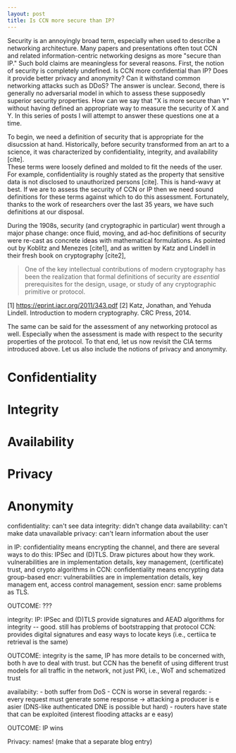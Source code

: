 ```yaml
---
layout: post
title: Is CCN more secure than IP?
---
```


Security is an annoyingly broad term, especially when used to describe a networking architecture. 
Many papers and presentations often tout CCN and related information-centric networking designs 
as more "secure than IP." Such bold claims are meaningless for several reasons. 
First, the notion of security is completely undefined. Is CCN more confidential 
than IP? Does it provide better privacy and anonymity? Can it withstand common 
networking attacks such as DDoS? The answer is unclear. Second, there is generally 
no adversarial model in which to assess these supposedly superior security properties. 
How can we say that "X is more secure than Y" without having defined an appropriate 
way to measure the security of X and Y. In this series of posts I will attempt to 
answer these questions one at a time. 

To begin, we need a definition of security that is appropriate for the disucssion at hand. 
Historically, before security transformed from an art to a 
science, it was characterized by confidentiality, integrity, and availability [cite].  
These terms were loosely defined and molded to fit the needs of the user.
For example, confidentiality is roughly stated as the property that sensitive data
is not disclosed to unauthorized persons [cite]. This is hand-wavy at best. 
If we are to assess the security of CCN or IP then we need sound definitions
for these terms against which to do this assessment. Fortunately, thanks to 
the work of researchers over the last 35 years, we have such definitions at 
our disposal. 

During the 1908s, security (and cryptographic in particular) went through a 
major phase change: once fluid, moving, and ad-hoc definitions of security were re-cast
as concrete ideas with mathematical formulations. As pointed out by Koblitz 
and Menezes [cite1], and as written by Katz and Lindell in their fresh book
on cryptography [cite2],

> One of the key intellectual contributions of modern cryptography has been the 
> realization that formal definitions of security are *essential* prerequisites for
> the design, usage, or study of any cryptographic primitive or protocol. 

[1] https://eprint.iacr.org/2011/343.pdf
[2] Katz, Jonathan, and Yehuda Lindell. Introduction to modern cryptography. CRC Press, 2014.

The same can be said for the assessment of any networking protocol as well.
Especially when the assessment is made with respect to the security properties of the
protocol. To that end, let us now revisit the CIA terms introduced above. Let us 
also include the notions of privacy and anonymity. 

# Confidentiality

# Integrity

# Availability

# Privacy

# Anonymity







confidentiality: can't see data
integrity: didn't change data
availability: can't make data unavailable
privacy: can't learn information about the user


in IP: confidentiality means encrypting the channel, and there are several ways 
to do this: IPSec and (D)TLS. Draw pictures about how they work.
    vulnerabilities are in implementation details, key management, (certificate)
 trust, and crypto algorithms
in CCN: confidentiality means encrypting data
    group-based encr: vulnerabilities are in implementation details, key managem
ent, access control management, 
    session encr: same problems as TLS.

OUTCOME: ???

integrity: 
    IP:
        IPSec and (D)TLS provide signatures and AEAD algorithms for integrity --
 good. 
        still has problems of bootstrapping that protocol
    CCN:
        provides digital signatures and easy ways to locate keys (i.e., certiica
te retrieval is the same)

OUTCOME: integrity is the same, IP has more details to be concerned with, both h
ave to deal with trust. but CCN has the benefit of using different trust models 
for all traffic in the network, not just PKI, i.e., WoT and schematized trust

availabiity:
    - both suffer from DoS
    - CCN is worse in several regards:
        - every request must generate some response -> attacking a producer is e
asier (DNS-like authenticated DNE is possible but hard)
        - routers have state that can be exploited (interest flooding attacks ar
e easy)

OUTCOME: IP wins

Privacy: names! (make that a separate blog entry)
